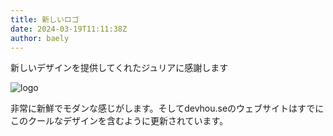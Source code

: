 ```yaml
---
title: 新しいロゴ
date: 2024-03-19T11:11:38Z
author: baely
---
```

新しいデザインを提供してくれたジュリアに感謝します

![logo](https://github.com/devhou-se/www-jp/assets/5674656/901318e0-2442-4b32-8387-2d6b2261aa8d)
 
非常に新鮮でモダンな感じがします。そしてdevhou.seのウェブサイトはすでにこのクールなデザインを含むように更新されています。